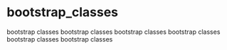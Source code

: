 # bootstrap_classes
bootstrap classes bootstrap classes bootstrap classes bootstrap classes bootstrap classes bootstrap classes 
